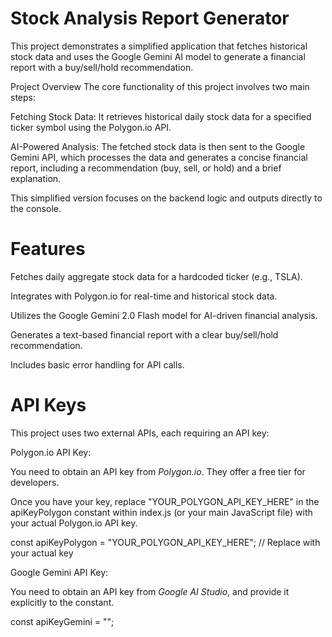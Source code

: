 # Stock Analysis Report Generator

This project demonstrates a simplified application that fetches historical stock data and uses the Google Gemini AI model to generate a financial report with a buy/sell/hold recommendation.

Project Overview
The core functionality of this project involves two main steps:

Fetching Stock Data: It retrieves historical daily stock data for a specified ticker symbol using the Polygon.io API.

AI-Powered Analysis: The fetched stock data is then sent to the Google Gemini API, which processes the data and generates a concise financial report, including a recommendation (buy, sell, or hold) and a brief explanation.

This simplified version focuses on the backend logic and outputs directly to the console.

# Features
Fetches daily aggregate stock data for a hardcoded ticker (e.g., TSLA).

Integrates with Polygon.io for real-time and historical stock data.

Utilizes the Google Gemini 2.0 Flash model for AI-driven financial analysis.

Generates a text-based financial report with a clear buy/sell/hold recommendation.

Includes basic error handling for API calls.


# API Keys
This project uses two external APIs, each requiring an API key:

Polygon.io API Key:

You need to obtain an API key from *Polygon.io*. They offer a free tier for developers.

Once you have your key, replace "YOUR_POLYGON_API_KEY_HERE" in the apiKeyPolygon constant within index.js (or your main JavaScript file) with your actual Polygon.io API key.

const apiKeyPolygon = "YOUR_POLYGON_API_KEY_HERE"; // Replace with your actual key

Google Gemini API Key:

You need to obtain an API key from *Google AI Studio*, and provide it explicitly to the constant.

const apiKeyGemini = ""; 

